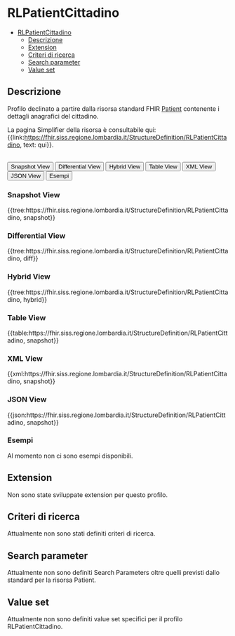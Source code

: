 # RLPatientCittadino

- [RLPatientCittadino](#rlpatientcittadino)
  - [Descrizione](#descrizione)
  - [Extension](#extension)
  - [Criteri di ricerca](#criteri-di-ricerca)
  - [Search parameter](#search-parameter)
  - [Value set](#value-set)

## Descrizione

Profilo declinato a partire dalla risorsa standard FHIR [Patient](http://hl7.org/fhir/R4/patient.html) contenente i dettagli anagrafici del cittadino.

La pagina Simplifier della risorsa è consultabile qui: {{link:https://fhir.siss.regione.lombardia.it/StructureDefinition/RLPatientCittadino, text: qui}}.

<br>
<div class="tab">
 <button class="tablinks active" onclick="openTab(event, 'Snapshot View')">Snapshot View</button>
  <button class="tablinks" onclick="openTab(event, 'Differential View')">Differential View</button>
  <button class="tablinks" onclick="openTab(event, 'Hybrid View')">Hybrid View</button>
   <button class="tablinks" onclick="openTab(event, 'Table View')">Table View</button>
   <button class="tablinks" onclick="openTab(event, 'XML View')">XML View</button>
  <button class="tablinks" onclick="openTab(event, 'JSON View')">JSON View</button>
  <button class="tablinks" onclick="openTab(event, 'Esempi')">Esempi</button>
</div>

<div id="Snapshot View" class="tabcontent" style="display:block">
  <h3>Snapshot View</h3>
{{tree:https://fhir.siss.regione.lombardia.it/StructureDefinition/RLPatientCittadino, snapshot}}
</div>

<div id="Differential View" class="tabcontent">
  <h3>Differential View</h3>
{{tree:https://fhir.siss.regione.lombardia.it/StructureDefinition/RLPatientCittadino, diff}}
</div>

<div id="Hybrid View" class="tabcontent">
  <h3>Hybrid View</h3>
{{tree:https://fhir.siss.regione.lombardia.it/StructureDefinition/RLPatientCittadino, hybrid}}
</div>

<div id="Table View" class="tabcontent">
  <h3>Table View</h3>
{{table:https://fhir.siss.regione.lombardia.it/StructureDefinition/RLPatientCittadino, snapshot}}
</div>

<div id="XML View" class="tabcontent">
  <h3>XML View</h3>
{{xml:https://fhir.siss.regione.lombardia.it/StructureDefinition/RLPatientCittadino, snapshot}}
</div>

<div id="JSON View" class="tabcontent">
  <h3>JSON View</h3>
{{json:https://fhir.siss.regione.lombardia.it/StructureDefinition/RLPatientCittadino, snapshot}}
</div>

<div id="Esempi" class="tabcontent">
  <h3>Esempi</h3>
Al momento non ci sono esempi disponibili.
<br>
</div>

<!-- ===================================================FINE SESSIONE=================================================== -->

## Extension
Non sono state sviluppate extension per questo profilo.

<!-- ===================================================FINE SESSIONE=================================================== -->

## Criteri di ricerca
Attualmente non sono stati definiti criteri di ricerca.

<!-- ===================================================FINE SESSIONE=================================================== -->

## Search parameter
Attualmente non sono definiti Search Parameters oltre quelli previsti dallo standard per la risorsa Patient.

<!-- ===================================================FINE SESSIONE=================================================== -->

## Value set
Attualmente non sono definiti value set specifici per il profilo RLPatientCittadino.

